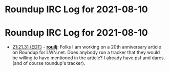 # Roundup IRC Log for 2021-08-10 #
# Roundup IRC Log for 2021-08-10
* <a href="#21:21.31" id="21:21.31">21:21.31 (EDT)</a> - __[rouilj](https://github.com/rouilj)__: Folks I am working on a 20th anniversary article on Roundup for LWN.net. Does anybody run a tracker that they would be willing to have mentioned in the article? I already have psf and darcs. (and of course roundup's tracker).
